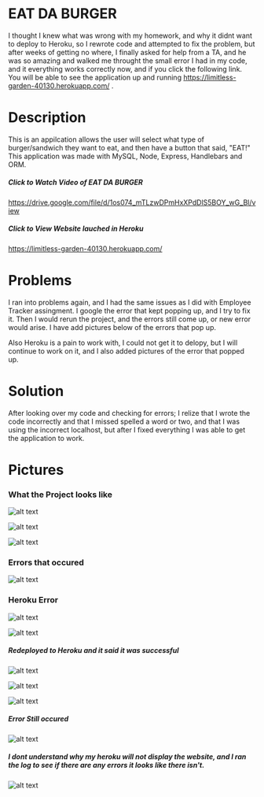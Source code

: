 # EAT DA BURGER

I thought I knew what was wrong with my homework, and why it didnt want to deploy to Heroku, so I rewrote code and attempted to fix the problem, but after weeks of getting no where, I finally asked for help from a TA, and he was so amazing and walked me throught the small error I had in my code, and it everything works correctly now, and if you click the following link. You will be able to see the application up and running https://limitless-garden-40130.herokuapp.com/ . 

# Description 
This is an appilcation allows the user will select what type of burger/sandwich they want to eat, and then have a button that said, "EAT!" This application was made with MySQL, Node, Express, Handlebars and ORM.

##### Click to Watch Video of EAT DA BURGER
https://drive.google.com/file/d/1os074_mTLzwDPmHxXPdDlS5BOY_wG_Bl/view 

##### Click to View Website lauched in Heroku
https://limitless-garden-40130.herokuapp.com/ 

# Problems
I ran into problems again, and I had the same issues as I did with Employee Tracker assingment. I google the error that kept popping up, and I try to fix it. Then I would rerun the project, and the errors still come up, or new error would arise. I have add pictures below of the errors that pop up. 

Also Heroku is a pain to work with, I could not get it to delopy, but I will continue to work on it, and I also added pictures of the error that popped up. 

# Solution
After looking over my code and checking for errors; I relize that I wrote the code incorrectly and that I missed spelled a word or two, and that I was using the incorrect localhost, but after I fixed everything I was able to get the application to work. 


# Pictures
### What the Project looks like
![alt text](projectpictures/Burger1.JPG)

![alt text](projectpictures/burger2.JPG)

![alt text](projectpictures/burger3.JPG)

### Errors that occured
![alt text](projectpictures/error1.JPG)

### Heroku Error
![alt text](projectpictures/herokuerror1.JPG)

![alt text](projectpictures/herokuerror2.JPG)

##### Redeployed to Heroku and it said it was successful 
![alt text](projectpictures/heroku3.JPG)

![alt text](projectpictures/heroku4.JPG)

![alt text](projectpictures/heroku5.JPG)

##### Error Still occured 

![alt text](projectpictures/herokuerror1.JPG)

##### I dont understand why my heroku will not display the website, and I ran the log to see if there are any errors it looks like there isn't. 

![alt text](projectpictures/heroku6.JPG)










